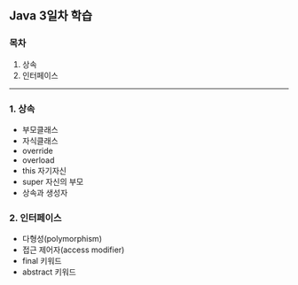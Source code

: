 ## Java 3일차 학습

### 목차
1. 상속
2. 인터페이스

----

### 1. 상속
- 부모클래스
- 자식클래스
- override
- overload
- this 자기자신
- super 자신의 부모
- 상속과 생성자


### 2. 인터페이스
- 다형성(polymorphism)
- 접근 제어자(access modifier)
- final 키워드
- abstract 키워드
